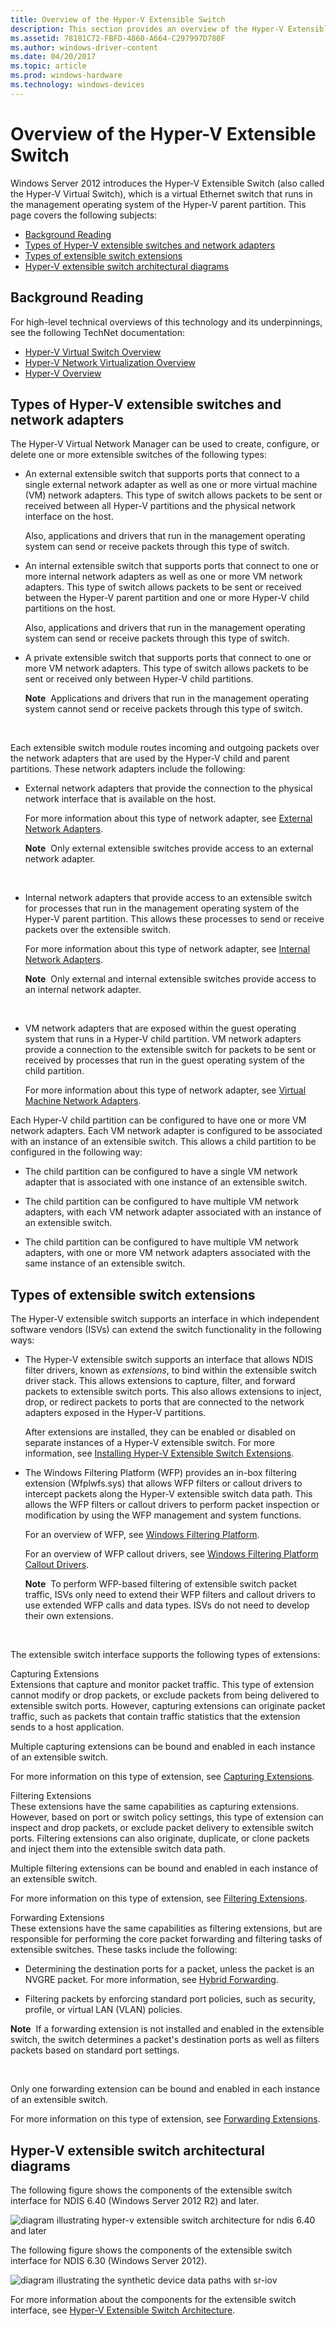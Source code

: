 ```yaml
---
title: Overview of the Hyper-V Extensible Switch
description: This section provides an overview of the Hyper-V Extensible Switch
ms.assetid: 78181C72-FBFD-4860-A664-C297997D780F
ms.author: windows-driver-content
ms.date: 04/20/2017
ms.topic: article
ms.prod: windows-hardware
ms.technology: windows-devices
---
```


# Overview of the Hyper-V Extensible Switch


Windows Server 2012 introduces the Hyper-V Extensible Switch (also called the Hyper-V Virtual Switch), which is a virtual Ethernet switch that runs in the management operating system of the Hyper-V parent partition. This page covers the following subjects:

-   [Background Reading](#background-reading)
-   [Types of Hyper-V extensible switches and network adapters](#types-of-hyper-v--extensible-switches-and-network-adapters)
-   [Types of extensible switch extensions](#types-of-extensible-switch-extensions)
-   [Hyper-V extensible switch architectural diagrams](#hyper-v-extensible-switch-architectural-diagrams)

## Background Reading


For high-level technical overviews of this technology and its underpinnings, see the following TechNet documentation:

-   [Hyper-V Virtual Switch Overview](http://technet.microsoft.com/library/hh831823.aspx)
-   [Hyper-V Network Virtualization Overview](http://technet.microsoft.com/library/jj134230.aspx)
-   [Hyper-V Overview](http://technet.microsoft.com/library/hh831531.aspx)

## <a href="" id="types-of-hyper-v--extensible-switches-and-network-adapters"></a>Types of Hyper-V extensible switches and network adapters


The Hyper-V Virtual Network Manager can be used to create, configure, or delete one or more extensible switches of the following types:

-   An external extensible switch that supports ports that connect to a single external network adapter as well as one or more virtual machine (VM) network adapters. This type of switch allows packets to be sent or received between all Hyper-V partitions and the physical network interface on the host.

    Also, applications and drivers that run in the management operating system can send or receive packets through this type of switch.

-   An internal extensible switch that supports ports that connect to one or more internal network adapters as well as one or more VM network adapters. This type of switch allows packets to be sent or received between the Hyper-V parent partition and one or more Hyper-V child partitions on the host.

    Also, applications and drivers that run in the management operating system can send or receive packets through this type of switch.

-   A private extensible switch that supports ports that connect to one or more VM network adapters. This type of switch allows packets to be sent or received only between Hyper-V child partitions.

    **Note**  Applications and drivers that run in the management operating system cannot send or receive packets through this type of switch.

     

Each extensible switch module routes incoming and outgoing packets over the network adapters that are used by the Hyper-V child and parent partitions. These network adapters include the following:

-   External network adapters that provide the connection to the physical network interface that is available on the host.

    For more information about this type of network adapter, see [External Network Adapters](external-network-adapters.md).

    **Note**  Only external extensible switches provide access to an external network adapter.

     

-   Internal network adapters that provide access to an extensible switch for processes that run in the management operating system of the Hyper-V parent partition. This allows these processes to send or receive packets over the extensible switch.

    For more information about this type of network adapter, see [Internal Network Adapters](internal-network-adapters.md).

    **Note**  Only external and internal extensible switches provide access to an internal network adapter.

     

-   VM network adapters that are exposed within the guest operating system that runs in a Hyper-V child partition. VM network adapters provide a connection to the extensible switch for packets to be sent or received by processes that run in the guest operating system of the child partition.

    For more information about this type of network adapter, see [Virtual Machine Network Adapters](virtual-machine-network-adapters.md).

Each Hyper-V child partition can be configured to have one or more VM network adapters. Each VM network adapter is configured to be associated with an instance of an extensible switch. This allows a child partition to be configured in the following way:

-   The child partition can be configured to have a single VM network adapter that is associated with one instance of an extensible switch.

-   The child partition can be configured to have multiple VM network adapters, with each VM network adapter associated with an instance of an extensible switch.

-   The child partition can be configured to have multiple VM network adapters, with one or more VM network adapters associated with the same instance of an extensible switch.

## Types of extensible switch extensions


The Hyper-V extensible switch supports an interface in which independent software vendors (ISVs) can extend the switch functionality in the following ways:

-   The Hyper-V extensible switch supports an interface that allows NDIS filter drivers, known as *extensions*, to bind within the extensible switch driver stack. This allows extensions to capture, filter, and forward packets to extensible switch ports. This also allows extensions to inject, drop, or redirect packets to ports that are connected to the network adapters exposed in the Hyper-V partitions.

    After extensions are installed, they can be enabled or disabled on separate instances of a Hyper-V extensible switch. For more information, see [Installing Hyper-V Extensible Switch Extensions](installing-hyper-v-extensible-switch-extensions.md).

-   The Windows Filtering Platform (WFP) provides an in-box filtering extension (Wfplwfs.sys) that allows WFP filters or callout drivers to intercept packets along the Hyper-V extensible switch data path. This allows the WFP filters or callout drivers to perform packet inspection or modification by using the WFP management and system functions.

    For an overview of WFP, see [Windows Filtering Platform](porting-packet-processing-drivers-and-apps-to-wfp.md).

    For an overview of WFP callout drivers, see [Windows Filtering Platform Callout Drivers](windows-filtering-platform-callout-drivers2.md).

    **Note**  To perform WFP-based filtering of extensible switch packet traffic, ISVs only need to extend their WFP filters and callout drivers to use extended WFP calls and data types. ISVs do not need to develop their own extensions.

     

The extensible switch interface supports the following types of extensions:

<a href="" id="capturing-extensions"></a>Capturing Extensions  
Extensions that capture and monitor packet traffic. This type of extension cannot modify or drop packets, or exclude packets from being delivered to extensible switch ports. However, capturing extensions can originate packet traffic, such as packets that contain traffic statistics that the extension sends to a host application.

Multiple capturing extensions can be bound and enabled in each instance of an extensible switch.

For more information on this type of extension, see [Capturing Extensions](capturing-extensions.md).

<a href="" id="filtering-extensions"></a>Filtering Extensions  
These extensions have the same capabilities as capturing extensions. However, based on port or switch policy settings, this type of extension can inspect and drop packets, or exclude packet delivery to extensible switch ports. Filtering extensions can also originate, duplicate, or clone packets and inject them into the extensible switch data path.

Multiple filtering extensions can be bound and enabled in each instance of an extensible switch.

For more information on this type of extension, see [Filtering Extensions](filtering-extensions.md).

<a href="" id="forwarding-extensions"></a>Forwarding Extensions  
These extensions have the same capabilities as filtering extensions, but are responsible for performing the core packet forwarding and filtering tasks of extensible switches. These tasks include the following:

-   Determining the destination ports for a packet, unless the packet is an NVGRE packet. For more information, see [Hybrid Forwarding](hybrid-forwarding.md).

-   Filtering packets by enforcing standard port policies, such as security, profile, or virtual LAN (VLAN) policies.

**Note**  If a forwarding extension is not installed and enabled in the extensible switch, the switch determines a packet's destination ports as well as filters packets based on standard port settings.

 

Only one forwarding extension can be bound and enabled in each instance of an extensible switch.

For more information on this type of extension, see [Forwarding Extensions](filtering-extensions.md).

## Hyper-V extensible switch architectural diagrams


The following figure shows the components of the extensible switch interface for NDIS 6.40 (Windows Server 2012 R2) and later.

![diagram illustrating hyper\-v extensible switch architecture for ndis 6.40 and later](images/vswitcharchitecture-ndis640.png)

The following figure shows the components of the extensible switch interface for NDIS 6.30 (Windows Server 2012).

![diagram illustrating the synthetic device data paths with sr-iov](images/vswitcharchitecture.png)

For more information about the components for the extensible switch interface, see [Hyper-V Extensible Switch Architecture](hyper-v-extensible-switch-architecture.md).

 

 





